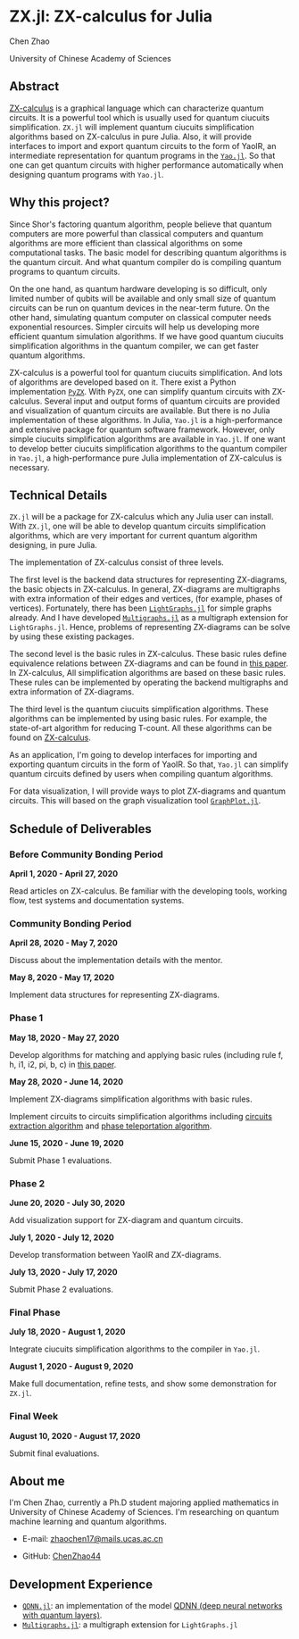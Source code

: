 # ZX.jl: ZX-calculus for Julia

Chen Zhao

University of Chinese Academy of Sciences

## Abstract

[ZX-calculus](http://zxcalculus.com) is a graphical language which can characterize quantum circuits. It is a powerful tool which is usually used for quantum ciucuits simplification. `ZX.jl` will implement quantum ciucuits simplification algorithms based on ZX-calculus in pure Julia. Also, it will provide interfaces to import and export quantum circuits to the form of YaoIR, an intermediate representation for quantum programs in the [`Yao.jl`](https://github.com/QuantumBFS/Yao.jl). So that one can get quantum circuits with higher performance automatically when designing quantum programs with `Yao.jl`.

## Why this project?

Since Shor's factoring quantum algorithm, people believe that quantum computers are more powerful than classical computers and quantum algorithms are more efficient than classical algorithms on some computational tasks. The basic model for describing quantum algorithms is the quantum circuit. And what quantum compiler do is compiling quantum programs to quantum circuits.

On the one hand, as quantum hardware developing is so difficult, only limited number of qubits will be available and only small size of quantum circuits can be run on quantum devices in the near-term future. On the other hand, simulating quantum computer on classical computer needs exponential resources. Simpler circuits will help us developing more efficient quantum simulation algorithms. If we have good quantum ciucuits simplification algorithms in the quantum compiler, we can get faster quantum algorithms.

ZX-calculus is a powerful tool for quantum ciucuits simplification. And lots of algorithms are developed based on it. There exist a Python implementation [`PyZX`](https://github.com/Quantomatic/pyzx). With `PyZX`, one can simplify quantum circuits with ZX-calculus. Several input and output forms of quantum circuits are provided and visualization of quantum circuits are available.
But there is no Julia implementation of these algorithms. In Julia, `Yao.jl` is a high-performance and extensive package for quantum software framework. However, only simple ciucuits simplification algorithms are available in `Yao.jl`. If one want to develop better ciucuits simplification algorithms to the quantum compiler in `Yao.jl`, a high-performance pure Julia implementation of ZX-calculus is necessary.

## Technical Details

`ZX.jl` will be a package for ZX-calculus which any Julia user can install. With `ZX.jl`, one will be able to develop quantum circuits simplification algorithms, which are very important for current quantum algorithm designing, in pure Julia.

The implementation of ZX-calculus consist of three levels.

The first level is the backend data structures for representing ZX-diagrams, the basic objects in ZX-calculus. In general, ZX-diagrams are multigraphs with extra information of their edges and vertices, (for example, phases of vertices). Fortunately, there has been [`LightGraphs.jl`](https://github.com/JuliaGraphs/LightGraphs.jl) for simple graphs already. And I have developed [`Multigraphs.jl`](https://github.com/QuantumBFS/Multigraphs.jl) as a multigraph extension for `LightGraphs.jl`. Hence, problems of representing ZX-diagrams can be solve by using these existing packages.

The second level is the basic rules in ZX-calculus. These basic rules define equivalence relations between ZX-diagrams and can be found in [this paper](https://arxiv.org/abs/1903.10477). In ZX-calculus, All simplification algorithms are based on these basic rules. These rules can be implemented by operating the backend multigraphs and extra information of ZX-diagrams.

The third level is the quantum ciucuits simplification algorithms. These algorithms can be implemented by using basic rules. For example, the state-of-art algorithm for reducing T-count. All these algorithms can be found on [ZX-calculus](http://zxcalculus.com/publications.html).

As an application, I'm going to develop interfaces for importing and exporting quantum circuits in the form of YaoIR. So that, `Yao.jl` can simplify quantum circuits defined by users when compiling quantum algorithms.

For data visualization, I will provide ways to plot ZX-diagrams and quantum circuits. This will based on the graph visualization tool [`GraphPlot.jl`](https://github.com/JuliaGraphs/GraphPlot.jl).

## Schedule of Deliverables

### Before Community Bonding Period

**April 1, 2020 - April 27, 2020**

Read articles on ZX-calculus. Be familiar with the developing tools, working flow, test systems and documentation systems.

### **Community Bonding Period**

**April 28, 2020 - May 7, 2020**

Discuss about the implementation details with the mentor.

**May 8, 2020 - May 17, 2020**

Implement data structures for representing ZX-diagrams.

### **Phase 1**

**May 18, 2020 - May 27, 2020**

Develop algorithms for matching and applying basic rules (including rule f, h, i1, i2, pi, b, c) in [this paper](https://arxiv.org/abs/1903.10477).

**May 28, 2020 - June 14, 2020**

Implement ZX-diagrams simplification algorithms with basic rules.

Implement circuits to circuits simplification algorithms including [circuits extraction algorithm](https://arxiv.org/abs/1902.03178) and [phase teleportation algorithm](https://arxiv.org/abs/1903.10477).

**June 15, 2020 - June 19, 2020**

Submit Phase 1 evaluations.

### **Phase 2**

**June 20, 2020 - July 30, 2020**

Add visualization support for ZX-diagram and quantum circuits.

**July 1, 2020 - July 12, 2020**

Develop transformation between YaoIR and ZX-diagrams.

**July 13, 2020 - July 17, 2020**

Submit Phase 2 evaluations.

### **Final Phase**

**July 18, 2020 - August 1, 2020**

Integrate ciucuits simplification algorithms to the compiler in `Yao.jl`.

**August 1, 2020 - August 9, 2020**

Make full documentation, refine tests, and show some demonstration for `ZX.jl`.

### **Final Week**

**August 10, 2020 - August 17, 2020**

Submit final evaluations.

## About me

I'm Chen Zhao, currently a Ph.D student majoring applied mathematics in University of Chinese Academy of Sciences. I'm researching on quantum machine learning and quantum algorithms.

* E-mail: zhaochen17@mails.ucas.ac.cn

* GitHub: [ChenZhao44](https://github.com/ChenZhao44)

## Development Experience

* [`QDNN.jl`](https://github.com/ChenZhao44/QDNN.jl): an implementation of the model [QDNN (deep neural networks with quantum layers)](https://arxiv.org/abs/1912.12660).
* [`Multigraphs.jl`](https://github.com/QuantumBFS/Multigraphs.jl): a multigraph extension for `LightGraphs.jl`

